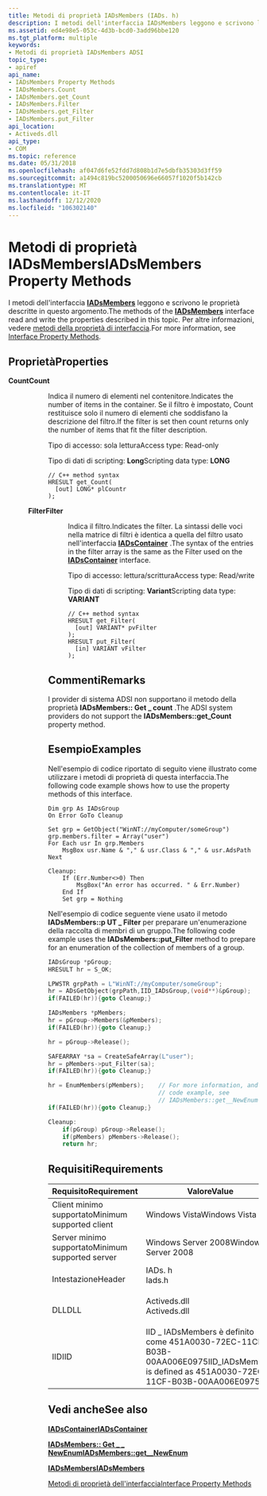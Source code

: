 ```yaml
---
title: Metodi di proprietà IADsMembers (IADs. h)
description: I metodi dell'interfaccia IADsMembers leggono e scrivono le proprietà descritte in questo argomento. Per altre informazioni, vedere Metodi della proprietà di interfaccia.
ms.assetid: ed4e98e5-053c-4d3b-bcd0-3add96bbe120
ms.tgt_platform: multiple
keywords:
- Metodi di proprietà IADsMembers ADSI
topic_type:
- apiref
api_name:
- IADsMembers Property Methods
- IADsMembers.Count
- IADsMembers.get_Count
- IADsMembers.Filter
- IADsMembers.get_Filter
- IADsMembers.put_Filter
api_location:
- Activeds.dll
api_type:
- COM
ms.topic: reference
ms.date: 05/31/2018
ms.openlocfilehash: af047d6fe52fdd7d808b1d7e5dbfb35303d3ff59
ms.sourcegitcommit: a1494c819bc5200050696e66057f1020f5b142cb
ms.translationtype: MT
ms.contentlocale: it-IT
ms.lasthandoff: 12/12/2020
ms.locfileid: "106302140"
---
```

# <a name="iadsmembers-property-methods"></a><span data-ttu-id="dfbf7-105">Metodi di proprietà IADsMembers</span><span class="sxs-lookup"><span data-stu-id="dfbf7-105">IADsMembers Property Methods</span></span>

<span data-ttu-id="dfbf7-106">I metodi dell'interfaccia [**IADsMembers**](/windows/desktop/api/Iads/nn-iads-iadsmembers) leggono e scrivono le proprietà descritte in questo argomento.</span><span class="sxs-lookup"><span data-stu-id="dfbf7-106">The methods of the [**IADsMembers**](/windows/desktop/api/Iads/nn-iads-iadsmembers) interface read and write the properties described in this topic.</span></span> <span data-ttu-id="dfbf7-107">Per altre informazioni, vedere [metodi della proprietà di interfaccia](interface-property-methods.md).</span><span class="sxs-lookup"><span data-stu-id="dfbf7-107">For more information, see [Interface Property Methods](interface-property-methods.md).</span></span>

## <a name="properties"></a><span data-ttu-id="dfbf7-108">Proprietà</span><span class="sxs-lookup"><span data-stu-id="dfbf7-108">Properties</span></span>

<dl> <dt>

<span data-ttu-id="dfbf7-109">**Count**</span><span class="sxs-lookup"><span data-stu-id="dfbf7-109">**Count**</span></span>
<span data-ttu-id="dfbf7-110"></dt> <dd> <dl></span><span class="sxs-lookup"><span data-stu-id="dfbf7-110"></dt> <dd> <dl></span></span>

<span data-ttu-id="dfbf7-111">Indica il numero di elementi nel contenitore.</span><span class="sxs-lookup"><span data-stu-id="dfbf7-111">Indicates the number of items in the container.</span></span> <span data-ttu-id="dfbf7-112">Se il filtro è impostato, Count restituisce solo il numero di elementi che soddisfano la descrizione del filtro.</span><span class="sxs-lookup"><span data-stu-id="dfbf7-112">If the filter is set then count returns only the number of items that fit the filter description.</span></span>

<dt>

<span data-ttu-id="dfbf7-113">Tipo di accesso: sola lettura</span><span class="sxs-lookup"><span data-stu-id="dfbf7-113">Access type: Read-only</span></span>
</dt> <dt>

<span data-ttu-id="dfbf7-114">Tipo di dati di scripting: **Long**</span><span class="sxs-lookup"><span data-stu-id="dfbf7-114">Scripting data type: **LONG**</span></span>
</dt> <dt>



``` syntax
// C++ method syntax
HRESULT get_Count(
  [out] LONG* plCountr
);
```


</dt> </dl> </dd> <dt>

<span data-ttu-id="dfbf7-115">**Filter**</span><span class="sxs-lookup"><span data-stu-id="dfbf7-115">**Filter**</span></span>
<span data-ttu-id="dfbf7-116"></dt> <dd> <dl></span><span class="sxs-lookup"><span data-stu-id="dfbf7-116"></dt> <dd> <dl></span></span>

<span data-ttu-id="dfbf7-117">Indica il filtro.</span><span class="sxs-lookup"><span data-stu-id="dfbf7-117">Indicates the filter.</span></span> <span data-ttu-id="dfbf7-118">La sintassi delle voci nella matrice di filtri è identica a quella del filtro usato nell'interfaccia [**IADsContainer**](/windows/desktop/api/Iads/nn-iads-iadscontainer) .</span><span class="sxs-lookup"><span data-stu-id="dfbf7-118">The syntax of the entries in the filter array is the same as the Filter used on the [**IADsContainer**](/windows/desktop/api/Iads/nn-iads-iadscontainer) interface.</span></span>

<dt>

<span data-ttu-id="dfbf7-119">Tipo di accesso: lettura/scrittura</span><span class="sxs-lookup"><span data-stu-id="dfbf7-119">Access type: Read/write</span></span>
</dt> <dt>

<span data-ttu-id="dfbf7-120">Tipo di dati di scripting: **Variant**</span><span class="sxs-lookup"><span data-stu-id="dfbf7-120">Scripting data type: **VARIANT**</span></span>
</dt> <dt>



``` syntax
// C++ method syntax
HRESULT get_Filter(
  [out] VARIANT* pvFilter
);
HRESULT put_Filter(
  [in] VARIANT vFilter
);
```


</dt> </dl> </dd> </dl>

 

## <a name="remarks"></a><span data-ttu-id="dfbf7-121">Commenti</span><span class="sxs-lookup"><span data-stu-id="dfbf7-121">Remarks</span></span>

<span data-ttu-id="dfbf7-122">I provider di sistema ADSI non supportano il metodo della proprietà **IADsMembers:: Get \_ count** .</span><span class="sxs-lookup"><span data-stu-id="dfbf7-122">The ADSI system providers do not support the **IADsMembers::get\_Count** property method.</span></span>

## <a name="examples"></a><span data-ttu-id="dfbf7-123">Esempio</span><span class="sxs-lookup"><span data-stu-id="dfbf7-123">Examples</span></span>

<span data-ttu-id="dfbf7-124">Nell'esempio di codice riportato di seguito viene illustrato come utilizzare i metodi di proprietà di questa interfaccia.</span><span class="sxs-lookup"><span data-stu-id="dfbf7-124">The following code example shows how to use the property methods of this interface.</span></span>


```VB
Dim grp As IADsGroup
On Error GoTo Cleanup

Set grp = GetObject("WinNT://myComputer/someGroup")
grp.members.filter = Array("user")
For Each usr In grp.Members
    MsgBox usr.Name & "," & usr.Class & "," & usr.AdsPath
Next

Cleanup:
    If (Err.Number<>0) Then
        MsgBox("An error has occurred. " & Err.Number)
    End If
    Set grp = Nothing
```



<span data-ttu-id="dfbf7-125">Nell'esempio di codice seguente viene usato il metodo **IADsMembers::p UT \_ Filter** per preparare un'enumerazione della raccolta di membri di un gruppo.</span><span class="sxs-lookup"><span data-stu-id="dfbf7-125">The following code example uses the **IADsMembers::put\_Filter** method to prepare for an enumeration of the collection of members of a group.</span></span>


```C++
IADsGroup *pGroup;
HRESULT hr = S_OK;

LPWSTR grpPath = L"WinNT://myComputer/someGroup";
hr = ADsGetObject(grpPath,IID_IADsGroup,(void**)&pGroup);
if(FAILED(hr)){goto Cleanup;}

IADsMembers *pMembers;
hr = pGroup->Members(&pMembers);
if(FAILED(hr)){goto Cleanup;}

hr = pGroup->Release();

SAFEARRAY *sa = CreateSafeArray(L"user");
hr = pMembers->put_Filter(sa);
if(FAILED(hr)){goto Cleanup;}

hr = EnumMembers(pMembers);    // For more information, and a 
                               // code example, see 
                               // IADsMembers::get__NewEnum.
if(FAILED(hr)){goto Cleanup;}

Cleanup:
    if(pGroup) pGroup->Release();
    if(pMembers) pMembers->Release();
    return hr;
```



## <a name="requirements"></a><span data-ttu-id="dfbf7-126">Requisiti</span><span class="sxs-lookup"><span data-stu-id="dfbf7-126">Requirements</span></span>



| <span data-ttu-id="dfbf7-127">Requisito</span><span class="sxs-lookup"><span data-stu-id="dfbf7-127">Requirement</span></span> | <span data-ttu-id="dfbf7-128">Valore</span><span class="sxs-lookup"><span data-stu-id="dfbf7-128">Value</span></span> |
|-------------------------------------|-----------------------------------------------------------------------------------------|
| <span data-ttu-id="dfbf7-129">Client minimo supportato</span><span class="sxs-lookup"><span data-stu-id="dfbf7-129">Minimum supported client</span></span><br/> | <span data-ttu-id="dfbf7-130">Windows Vista</span><span class="sxs-lookup"><span data-stu-id="dfbf7-130">Windows Vista</span></span><br/>                                                                |
| <span data-ttu-id="dfbf7-131">Server minimo supportato</span><span class="sxs-lookup"><span data-stu-id="dfbf7-131">Minimum supported server</span></span><br/> | <span data-ttu-id="dfbf7-132">Windows Server 2008</span><span class="sxs-lookup"><span data-stu-id="dfbf7-132">Windows Server 2008</span></span><br/>                                                          |
| <span data-ttu-id="dfbf7-133">Intestazione</span><span class="sxs-lookup"><span data-stu-id="dfbf7-133">Header</span></span><br/>                   | <dl> <span data-ttu-id="dfbf7-134"><dt>IADs. h</dt></span><span class="sxs-lookup"><span data-stu-id="dfbf7-134"><dt>Iads.h</dt></span></span> </dl>       |
| <span data-ttu-id="dfbf7-135">DLL</span><span class="sxs-lookup"><span data-stu-id="dfbf7-135">DLL</span></span><br/>                      | <dl> <span data-ttu-id="dfbf7-136"><dt>Activeds.dll</dt></span><span class="sxs-lookup"><span data-stu-id="dfbf7-136"><dt>Activeds.dll</dt></span></span> </dl> |
| <span data-ttu-id="dfbf7-137">IID</span><span class="sxs-lookup"><span data-stu-id="dfbf7-137">IID</span></span><br/>                      | <span data-ttu-id="dfbf7-138">IID \_ IADsMembers è definito come 451A0030-72EC-11CF-B03B-00AA006E0975</span><span class="sxs-lookup"><span data-stu-id="dfbf7-138">IID\_IADsMembers is defined as 451A0030-72EC-11CF-B03B-00AA006E0975</span></span><br/>          |



## <a name="see-also"></a><span data-ttu-id="dfbf7-139">Vedi anche</span><span class="sxs-lookup"><span data-stu-id="dfbf7-139">See also</span></span>

<dl> <dt>

[<span data-ttu-id="dfbf7-140">**IADsContainer**</span><span class="sxs-lookup"><span data-stu-id="dfbf7-140">**IADsContainer**</span></span>](/windows/desktop/api/Iads/nn-iads-iadscontainer)
</dt> <dt>

[<span data-ttu-id="dfbf7-141">**IADsMembers:: Get \_ \_ NewEnum**</span><span class="sxs-lookup"><span data-stu-id="dfbf7-141">**IADsMembers::get\_\_NewEnum**</span></span>](/windows/desktop/api/Iads/nf-iads-iadsmembers-get__newenum)
</dt> <dt>

[<span data-ttu-id="dfbf7-142">**IADsMembers**</span><span class="sxs-lookup"><span data-stu-id="dfbf7-142">**IADsMembers**</span></span>](/windows/desktop/api/Iads/nn-iads-iadsmembers)
</dt> <dt>

[<span data-ttu-id="dfbf7-143">Metodi di proprietà dell'interfaccia</span><span class="sxs-lookup"><span data-stu-id="dfbf7-143">Interface Property Methods</span></span>](interface-property-methods.md)
</dt> </dl>

 

 





